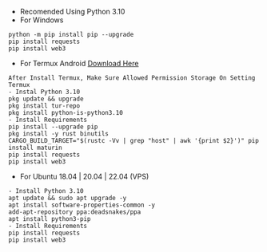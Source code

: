 - Recomended Using Python 3.10
- For Windows
```
python -m pip install pip --upgrade
pip install requests
pip install web3
```
- For Termux Android [Download Here](https://f-droid.org/F-Droid.apk)
```
After Install Termux, Make Sure Allowed Permission Storage On Setting Termux
- Instal Python 3.10
pkg update && upgrade
pkg install tur-repo
pkg install python-is-python3.10
- Install Requirements
pip install --upgrade pip
pkg install -y rust binutils
CARGO_BUILD_TARGET="$(rustc -Vv | grep "host" | awk '{print $2}')" pip install maturin
pip install requests
pip install web3
```
- For Ubuntu 18.04 | 20.04 | 22.04 (VPS)
```
- Install Python 3.10
apt update && sudo apt upgrade -y
apt install software-properties-common -y
add-apt-repository ppa:deadsnakes/ppa
apt install python3-pip
- Install Requirements
pip install requests
pip install web3
```
